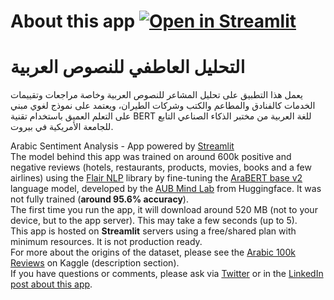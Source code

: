 # About this app  [![Open in Streamlit](https://static.streamlit.io/badges/streamlit_badge_black_white.svg)](https://share.streamlit.io/abufadl/arsent/app.py)
# التحليل العاطفي للنصوص العربية 
يعمل هذا التطبيق على تحليل المشاعر للنصوص العربية وخاصة مراجعات وتقييمات الخدمات كالفنادق والمطاعم والكتب وشركات الطيران، ويعتمد على نموذج لغوي مبني على التعلم العميق باستخدام تقنية 
BERT للغة العربية من مختبر الذكاء الصناعي التابع للجامعة الأمريكية في بيروت.

Arabic Sentiment Analysis - App powered by [Streamlit](https://docs.streamlit.io/)  
The model behind this app was trained on around 600k positive and negative reviews (hotels, restaurants, products, movies, books and a few airlines) using the [Flair NLP](https://github.com/flairNLP/flair/) library by fine-tuning the [AraBERT base v2](https://huggingface.co/aubmindlab/bert-base-arabertv02) language model, developed by the [AUB Mind Lab](sites.aub.edu.lb/mindlab/) from Huggingface. It was not fully trained (__around 95.6% accuracy__).    
The first time you run the app, it will download around 520 MB (not to your device, but to the app server). This may take a few seconds (up to 5).  
This app is hosted on __Streamlit__ servers using a free/shared plan with minimum resources. It is not production ready.  
For more about the origins of the dataset, please see the [Arabic 100k Reviews](https://www.kaggle.com/abedkhooli/arabic-100k-reviews) on Kaggle (description section).   
If you have questions or comments, please ask via [Twitter](https://twitter.com/akhooli/status/1354094522028986369) or in the [LinkedIn post about this app](https://www.linkedin.com/posts/akhooli_sentiment-analysis-deeplearning-activity-6759861871911702530-Oa9P).


